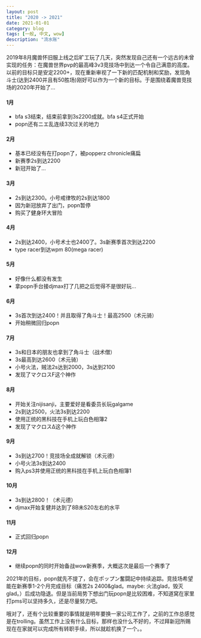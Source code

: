 ```yaml
---
layout: post
title: "2020 -> 2021"
date: 2021-01-01
category: blog
tags: [一般, 中文, wow]
description: "流水账"
---
```


2019年8月魔兽怀旧服上线之后旷工玩了几天，突然发现自己还有一个远古的未曾实现的任务：在魔兽世界pvp的最高峰3v3竞技场中到达一个令自己满意的高度。以前的目标只是安定2200+，现在重新审视了一下新的匹配机制和奖励，发现角斗士(达到2400并且有50胜场)刚好可以作为一个新的目标。于是围绕着魔兽竞技场的2020年开始了...

#### 1月
* bfa s3结束，结束前拿到3s2200成就。bfa s4正式开始
* popn还有ニエ乱连续3次过关的地力

#### 2月
* 基本已经没有在打popn了，被popperz chronicle痛扁
* 新赛季2s到达2200
* 新冠开始了...

#### 3月
* 2s到达2300。小号戒律牧的2s到达1800
* 因为新冠放弃了出门，popn暂停
* 购买了健身环大冒险

#### 4月
* 2s到达2400，小号术士也2400了。3s新赛季首次到达2200
* type racer到达wpm 80(mega racer)

#### 5月
* 好像什么都没有发生
* 拿popn手台接djmax打了几把之后觉得不是很好玩...

#### 6月
* 3s首次到达2400！并且取得了角斗士！最高2500（术元骑）
* 开始稍微回归popn

#### 7月
* 3s和日本的朋友也拿到了角斗士（战术僧）
* 3s最高到达2600（术元骑）
* 小号火法，贼法2s达到2000，3s达到2100
* 发现了マクロスF这个神作

#### 8月
* 开始关注nijisanji，主要爱好是看委员长玩galgame
* 2s到达2500，火法3s到达2200
* 使用正统的黑科技在手机上玩白色相簿2
* 发现了マクロスΔ这个神作

#### 9月
* 3s到达2700！竞技场全成就解锁（术元德）
* 小号火法3s到达2400
* 购入ps3并使用正统的黑科技在手机上玩白色相簿1

#### 10月
* 3s到达2800！（术元德）
* djmax开始复健并达到了8B未S20左右的水平

#### 11月
* 正式回归popn

#### 12月
* 继续popn的同时开始备战wow新赛季，大概这次是最后一个赛季了

2021年的目标，popn就先不提了，会在ポップン奮闘記中持续追踪。竞技场希望能在新赛季1-2个月完成目标（痛苦2s 2400&glad。maybe: 火法glad，毁灭glad。）后成功隐退。但是当前局势下想出门玩popn是比较困难，不知道窝在家里打pms可以坚持多久，还是尽量努力吧。

哦对了，还有个比较重要的事情就是明年要换一家公司工作了，之前的工作总感觉是在trolling。虽然工作上没有什么目标，那样也没什么不好的，不过拜新冠所赐现在在家就可以完成所有转职手续，所以就趁机换了一个。。